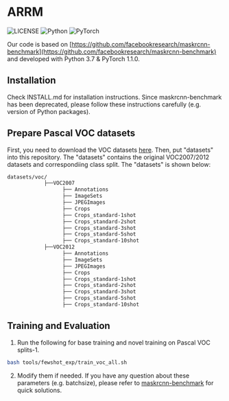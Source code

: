 # ARRM

![LICENSE](https://img.shields.io/badge/license-MIT-green)
![Python](https://img.shields.io/badge/python-3.7-blue.svg)
![PyTorch](https://img.shields.io/badge/pytorch-1.1.0-%237732a8)

Our code is based on  [https://github.com/facebookresearch/maskrcnn-benchmark](https://github.com/facebookresearch/maskrcnn-benchmark) and developed with Python 3.7 & PyTorch 1.1.0.

## Installation
Check INSTALL.md for installation instructions. Since maskrcnn-benchmark has been deprecated, please follow these instructions carefully (e.g. version of Python packages).

## Prepare Pascal VOC datasets
First, you need to download the VOC datasets [here](https://drive.google.com/file/d/14muqZUdbpnYQ_30ZpAP9KqrVVHSkJOhU/view?usp=sharing).
Then, put "datasets" into this repository. The "datasets" contains the original VOC2007/2012 datasets and correspondiing class split. The "datasets" is shown below:

```bash
datasets/voc/
            ├──VOC2007
                  ├── Annotations
                  ├── ImageSets
                  ├── JPEGImages
                  ├── Crops
                  ├── Crops_standard-1shot
                  ├── Crops_standard-2shot
                  ├── Crops_standard-3shot
                  ├── Crops_standard-5shot
                  ├── Crops_standard-10shot
            ├──VOC2012
                  ├── Annotations
                  ├── ImageSets
                  ├── JPEGImages
                  ├── Crops
                  ├── Crops_standard-1shot
                  ├── Crops_standard-2shot
                  ├── Crops_standard-3shot
                  ├── Crops_standard-5shot
                  ├── Crops_standard-10shot
```

## Training and Evaluation
1. Run the following for base training and novel training on Pascal VOC splits-1.

```bash
bash tools/fewshot_exp/train_voc_all.sh 
```

2. Modify them if needed. If you have any question about these parameters (e.g. batchsize), please refer to [maskrcnn-benchmark](https://github.com/facebookresearch/maskrcnn-benchmark) for quick solutions.
